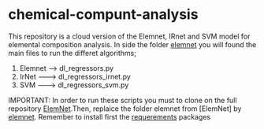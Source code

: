 # chemical-compunt-analysis
This repository is a cloud version of the Elemnet, IRnet and SVM model for elemental composition analysis. In side the folder [elemnet](https://github.com/CarlosTheran/chemical-compunt-analysis/tree/main/elemnet) you will found the main files to run the differet algorithms;
 1. Elemnet --> dl_regressors.py
 2. IrNet  ---> dl_regressors_irnet.py
 3. SVM    ---> dl_regressors_svm.py

IMPORTANT: In order to run these scripts you must to clone on the full repository [ElemNet](https://github.com/CarlosTheran/ElemNet).Then, replaice the folder elemnet from [ElemNet] by [elemnet](https://github.com/CarlosTheran/chemical-compunt-analysis). Remember to install first the [requerements](requirements.txt) packages  
